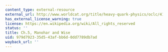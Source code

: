 ```yaml
---
content_type: external-resource
external_url: http://www.worldcat.org/title/heavy-quark-physics/oclc/41871406
has_external_license_warning: true
license: https://en.wikipedia.org/wiki/All_rights_reserved
status: ''
title: Ch.5, Manohar and Wise
uid: 979d7923-35d5-43af-bb6d-0dd7789db7ad
wayback_url: ''
---
```

